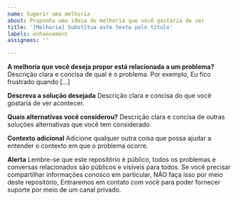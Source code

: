 ```yaml
---
name: Sugerir uma melhoria
about: Proponha uma ideia de melhoria que você gostaria de ver
title: '[Melhoria] Substitua este texto pelo título'
labels: enhancement
assignees: ''

---
```


**A melhoria que você deseja propor está relacionada a um problema?**
Descrição clara e concisa de qual é o problema. Por exemplo, Eu fico frustrado quando [...]

**Descreva a solução desejada**
Descrição clara e concisa do que você gostaria de ver acontecer.

**Quais alternativas você considerou?**
Descrição clara e concisa de outras soluções alternativas que você tem
considerado.

**Contexto adicional**
Adicione qualquer outra coisa que possa ajudar a entender o contexto em que
o problema ocorre.

**Alerta**
Lembre-se que este repositório é público, todos os problemas e conversas
relacionados são públicos e visíveis para todos.
Se você precisar compartilhar informações conosco em particular, NÃO faça isso por meio deste repositório,
Entraremos em contato com você para poder fornecer suporte por meio de um canal privado.
